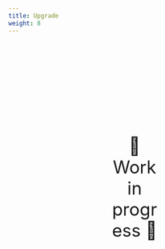 ```yaml
---
title: Upgrade
weight: 8
---
```

<div style="text-align: center; font-size:2.5em;margin: 200px;">🚧 Work in progress 🚧</div>